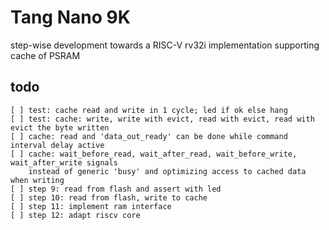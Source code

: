 # Tang Nano 9K

step-wise development towards a RISC-V rv32i implementation supporting cache of PSRAM

## todo
```
[ ] test: cache read and write in 1 cycle; led if ok else hang
[ ] test: cache: write, write with evict, read with evict, read with evict the byte written
[ ] cache: read and 'data_out_ready' can be done while command interval delay active
[ ] cache: wait_before_read, wait_after_read, wait_before_write, wait_after_write signals
    instead of generic 'busy' and optimizing access to cached data when writing
[ ] step 9: read from flash and assert with led
[ ] step 10: read from flash, write to cache
[ ] step 11: implement ram interface
[ ] step 12: adapt riscv core
```